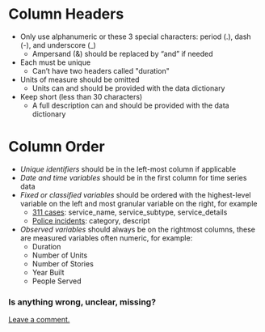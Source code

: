 # Column Headers

* Only use alphanumeric or these 3 special characters: period \(.\), dash \(-\), and underscore \(\_\)
  * Ampersand \(&\) should be replaced by “and” if needed
* Each must be unique
  * Can’t have two headers called "duration"
* Units of measure should be omitted
  * Units can and should be provided with the data dictionary
* Keep short \(less than 30 characters\)
  * A full description can and should be provided with the data dictionary

# Column Order

* _Unique identifiers_ should be in the left-most column if applicable
* _Date and time variables_ should be in the first column for time series data
* _Fixed or classified variables_ should be ordered with the highest-level variable on the left and most granular variable on the right, for example
  * [311 cases](https://data.sfgov.org/City-Infrastructure/311-Cases/vw6y-z8j6/data): service_name, service_subtype, service_details
  * [Police incidents](https://data.sfgov.org/Public-Safety/Police-Department-Incidents/tmnf-yvry/data): category, descript
* _Observed variables_ should always be on the rightmost columns, these are measured variables often numeric, for example:
  * Duration
  * Number of Units
  * Number of Stories
  * Year Built
  * People Served



### Is anything wrong, unclear, missing?

[Leave a comment.](https://github.com/DataSF/draft-publishing-standards/issues/new?title=Comment:Column-Headers-Order&body=Comment:Column-Headers-Order)

